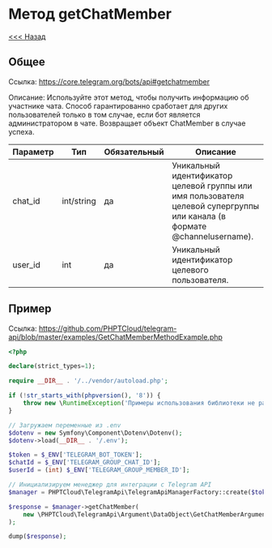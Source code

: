 # Метод getChatMember

[<<< Назад](./../)

## Общее

Ссылка: https://core.telegram.org/bots/api#getchatmember

Описание:
Используйте этот метод, чтобы получить информацию об участнике чата. Способ гарантированно сработает для других пользователей только в том случае, если бот является администратором в чате. Возвращает объект ChatMember в случае успеха.

| Параметр | Тип        | Обязательный | Описание                                                                                                                  |
|----------|------------|--------------|---------------------------------------------------------------------------------------------------------------------------|
| chat_id  | int/string | да           | Уникальный идентификатор целевой группы или имя пользователя целевой супергруппы или канала (в формате @channelusername). | 
| user_id  | int        | да           | Уникальный идентификатор целевого пользователя.                                                                           | 


## Пример

Ссылка: https://github.com/PHPTCloud/telegram-api/blob/master/examples/GetChatMemberMethodExample.php

```php
<?php

declare(strict_types=1);

require __DIR__ . '/../vendor/autoload.php';

if (!str_starts_with(phpversion(), '8')) {
    throw new \RuntimeException('Примеры использования библиотеки не работают с PHP ниже 8 версии.');
}

// Загружаем переменные из .env
$dotenv = new Symfony\Component\Dotenv\Dotenv();
$dotenv->load(__DIR__ . '/.env');

$token = $_ENV['TELEGRAM_BOT_TOKEN'];
$chatId = $_ENV['TELEGRAM_GROUP_CHAT_ID'];
$userId = (int) $_ENV['TELEGRAM_GROUP_MEMBER_ID'];

// Инициализируем менеджер для интеграции с Telegram API
$manager = PHPTCloud\TelegramApi\TelegramApiManagerFactory::create($token);

$response = $manager->getChatMember(
    new \PHPTCloud\TelegramApi\Argument\DataObject\GetChatMemberArgument($chatId, $userId),
);

dump($response);
```
